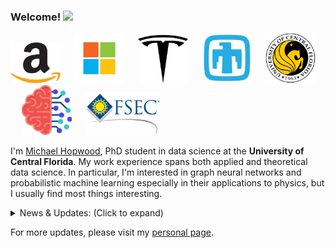### Welcome! <img src="https://raw.githubusercontent.com/MartinHeinz/MartinHeinz/master/wave.gif" width="30px">

<p float="center">
  <img src="amazon_logo.png"  width="80"/>
  &emsp;
  <img src="microsoft_logo.png"  width="80"/>
  &emsp;
  <img src="tesla_logo.png"  width="80"/>
  &emsp;
  <img src="snl_logo.png"  width="80"/>
  &emsp;
  <img src="ucf_logo.png"  width="80"/>
  &emsp;
  <img src="sapien_logo.png"  width="80"/>
  &emsp;
  <img src="fsec_logo.jpg"  width="120"/>
</p>

I'm [Michael Hopwood](https://hopml.readthedocs.io/en/latest/), PhD student in data science at the **University of Central Florida**. My work experience spans both applied and theoretical data science. In particular, I'm interested in graph neural networks and probabilistic machine learning especially in their applications to physics, but I usually find most things interesting.


<details>
<summary>News & Updates: (Click to expand)</summary>

<p>
<div style="width:100%;overflow-y:scroll; height:230px;">
<ul id="news">
<li>August 2022. Began internship on Amazon's risk analysis team. </li>
<li>May 2022. Began internship on Microsoft's bing search optimization team. </li>
<li>January 2022. Began internship on Tesla's charging data modeling team. </li>
<li>January 2022. Passed master's comprehensive exam in Data Science! </li>
<li>October 2021. <a href="https://www.abstractsonline.com/pp8/#!/10390/presentation/6852" target="_blank"> Oral presentation </a> at INFORMS Annual Meeting 2021 regarding a failure detection technique using gaussian-emission hidden markov models </li>
<li>September 2021. ICUFN 2021 <a href="https://ieeexplore.ieee.org/document/9528662" target="_blank"> proceedings </a> published</li>
<li>August 2021. Invited to speak at network science conference, <a href="http://icufn.org/" target="_blank"> ICUFN 2021 </a> about work which validated active learning practices with simulations (an extension from the previous journal paper).</li>
<li>May 2021. Released <a href="https://github.com/sandialabs/pvOps" target="_blank"> open-source python package </a> tackling machine learning & simulation applications in photovoltaic systems.
<li>April 2021. Journal <a href="https://www.mdpi.com/2078-2489/12/4/170" target="_blank"> paper </a> published which explores a phenomenon that ties network topology to active learning in graph neural networks</li>
<li>April 2021. Participated in <a href="https://stanford-open-datathon.devpost.com/" target="_blank"> stanford datathon</a> and submitted report about applications of generalized low rank models to <a href="https://github.com/MichaelHopwood/UCFParkingAI" target="_blank"> garage parking capacity</a></li>
<li>March 2021. Won 2nd place in 2021 OUC Data Science Competition focused on <a href="https://hopml.readthedocs.io/en/latest/projects.html#electric-vehicle-detection" target="_blank"> Electric Vehicle Detection</a></li>
<li>December 2020. <a href="https://ui.adsabs.harvard.edu/abs/2020AGUFMIN0140003H/abstract" target="_blank"> Presented at AGU</a> a methodology using data fusion techniques (both NLP and timeseries) to study the effect of extreme weather events on photovoltaic systems </li>
<li>September 2020. Journal <a href="https://ieeexplore.ieee.org/iel7/6287639/8948470/09186596.pdf" target="_blank">paper</a> published studying the use of neural networks on failure classification in PV systems</li>
<li>August 2020. Began company which designed, built, and deployed a Bayesian ML-informed algotrading agent, using the funds of an angel investor, along with two other software developers.</li>
<li>August 2020. Started my PhD at UCF!</li>
<li>June 2020. Presented at IEEE PVSC 47 (and <a href="https://www.linkedin.com/posts/michael-hopwood-43ba97123_pvsc-activity-6682102621374877696-ZgIG" target="_blank">won best student paper</a> )about the use of principal component analysis and random forest (RF) on current-voltage curves in a failure classification task; released in a <a href="https://ieeexplore.ieee.org/abstract/document/9300601/" target="_blank">paper</a></li>
<li>May 2020. Began R&D internship at Sandia National Labs!</li>
<li>August 2019. Release first <a href="https://github.com/MichaelHopwood/PVPolyfit/" target="_blank">open-source machine learning package</a> using physics-informed kernels and unsupervised learning focused on energy modeling in photovoltaics systems which has, to date, over 6k downloads.</li>
<li>June 2019. <a href="https://ieeexplore.ieee.org/abstract/document/8980896/" target="_blank">Project</a> accepted to IEEE PVSC 46 delineating methods of physically simulating failures in PV systems</li>
</ul>
</div>
</p>
</details>

  
  
For more updates, please visit my [personal page](https://hopml.readthedocs.io/en/latest/).
